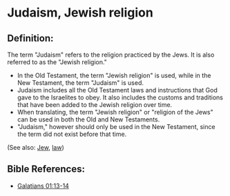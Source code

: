 # Judaism, Jewish religion #

## Definition: ##

The term "Judaism" refers to the religion practiced by the Jews. It is also referred to as the "Jewish religion."

* In the Old Testament, the term "Jewish religion" is used, while in the New Testament, the term "Judaism" is used.
* Judaism includes all the Old Testament laws and instructions that God gave to the Israelites to obey. It also includes the customs and traditions that have been added to the Jewish religion over time.
* When translating, the term "Jewish religion" or "religion of the Jews" can be used in both the Old and New Testaments.
* "Judaism," however should only be used in the New Testament, since the term did not exist before that time.

(See also: [Jew](../other/jew.md), [law](../kt/lawofmoses.md))

## Bible References: ##

* [Galatians 01:13-14](en/tn/gal/help/01/13)
